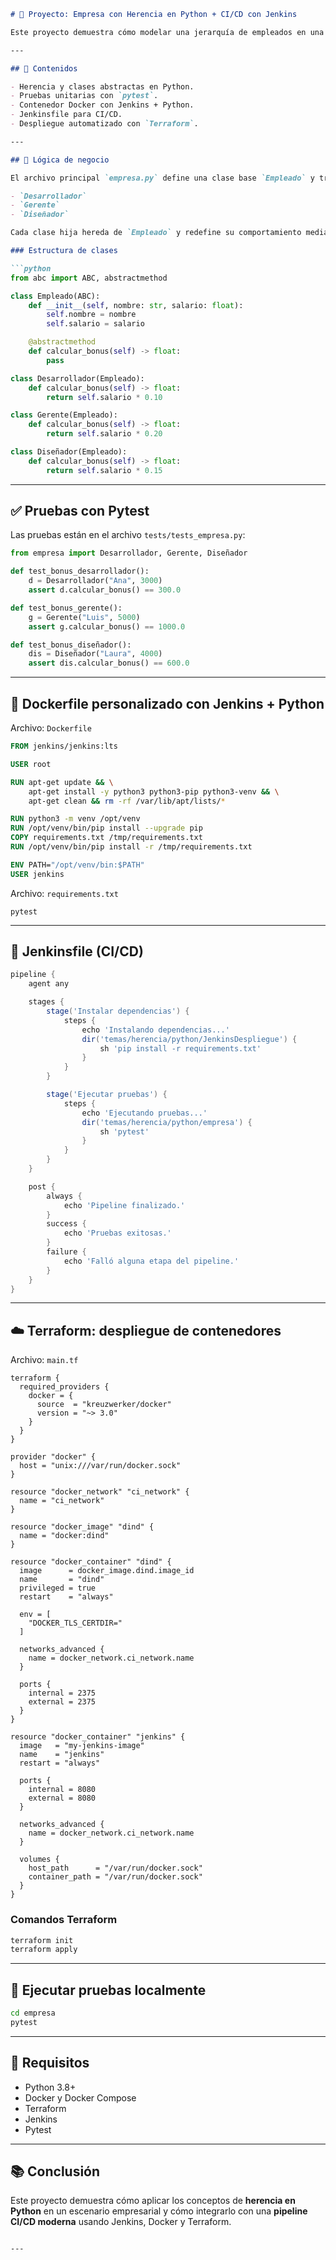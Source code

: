 
````markdown
# 🏢 Proyecto: Empresa con Herencia en Python + CI/CD con Jenkins

Este proyecto demuestra cómo modelar una jerarquía de empleados en una empresa usando **herencia en Python**, pruebas automatizadas con **pytest**, e integración continua con **Jenkins**, todo gestionado mediante **Docker** y **Terraform**.

---

## 📌 Contenidos

- Herencia y clases abstractas en Python.
- Pruebas unitarias con `pytest`.
- Contenedor Docker con Jenkins + Python.
- Jenkinsfile para CI/CD.
- Despliegue automatizado con `Terraform`.

---

## 🧠 Lógica de negocio

El archivo principal `empresa.py` define una clase base `Empleado` y tres clases hijas:

- `Desarrollador`
- `Gerente`
- `Diseñador`

Cada clase hija hereda de `Empleado` y redefine su comportamiento mediante **métodos polimórficos**.

### Estructura de clases

```python
from abc import ABC, abstractmethod

class Empleado(ABC):
    def __init__(self, nombre: str, salario: float):
        self.nombre = nombre
        self.salario = salario

    @abstractmethod
    def calcular_bonus(self) -> float:
        pass

class Desarrollador(Empleado):
    def calcular_bonus(self) -> float:
        return self.salario * 0.10

class Gerente(Empleado):
    def calcular_bonus(self) -> float:
        return self.salario * 0.20

class Diseñador(Empleado):
    def calcular_bonus(self) -> float:
        return self.salario * 0.15
````

---

## ✅ Pruebas con Pytest

Las pruebas están en el archivo `tests/tests_empresa.py`:

```python
from empresa import Desarrollador, Gerente, Diseñador

def test_bonus_desarrollador():
    d = Desarrollador("Ana", 3000)
    assert d.calcular_bonus() == 300.0

def test_bonus_gerente():
    g = Gerente("Luis", 5000)
    assert g.calcular_bonus() == 1000.0

def test_bonus_diseñador():
    dis = Diseñador("Laura", 4000)
    assert dis.calcular_bonus() == 600.0
```

---

## 🐳 Dockerfile personalizado con Jenkins + Python

Archivo: `Dockerfile`

```dockerfile
FROM jenkins/jenkins:lts

USER root

RUN apt-get update && \
    apt-get install -y python3 python3-pip python3-venv && \
    apt-get clean && rm -rf /var/lib/apt/lists/*

RUN python3 -m venv /opt/venv
RUN /opt/venv/bin/pip install --upgrade pip
COPY requirements.txt /tmp/requirements.txt
RUN /opt/venv/bin/pip install -r /tmp/requirements.txt

ENV PATH="/opt/venv/bin:$PATH"
USER jenkins
```

Archivo: `requirements.txt`

```
pytest
```

---

## 🔁 Jenkinsfile (CI/CD)

```groovy
pipeline {
    agent any

    stages {
        stage('Instalar dependencias') {
            steps {
                echo 'Instalando dependencias...'
                dir('temas/herencia/python/JenkinsDespliegue') {
                    sh 'pip install -r requirements.txt'
                }
            }
        }

        stage('Ejecutar pruebas') {
            steps {
                echo 'Ejecutando pruebas...'
                dir('temas/herencia/python/empresa') {
                    sh 'pytest'
                }
            }
        }
    }

    post {
        always {
            echo 'Pipeline finalizado.'
        }
        success {
            echo 'Pruebas exitosas.'
        }
        failure {
            echo 'Falló alguna etapa del pipeline.'
        }
    }
}
```

---

## ☁️ Terraform: despliegue de contenedores

Archivo: `main.tf`

```hcl
terraform {
  required_providers {
    docker = {
      source  = "kreuzwerker/docker"
      version = "~> 3.0"
    }
  }
}

provider "docker" {
  host = "unix:///var/run/docker.sock"
}

resource "docker_network" "ci_network" {
  name = "ci_network"
}

resource "docker_image" "dind" {
  name = "docker:dind"
}

resource "docker_container" "dind" {
  image      = docker_image.dind.image_id
  name       = "dind"
  privileged = true
  restart    = "always"

  env = [
    "DOCKER_TLS_CERTDIR="
  ]

  networks_advanced {
    name = docker_network.ci_network.name
  }

  ports {
    internal = 2375
    external = 2375
  }
}

resource "docker_container" "jenkins" {
  image   = "my-jenkins-image"
  name    = "jenkins"
  restart = "always"

  ports {
    internal = 8080
    external = 8080
  }

  networks_advanced {
    name = docker_network.ci_network.name
  }

  volumes {
    host_path      = "/var/run/docker.sock"
    container_path = "/var/run/docker.sock"
  }
}
```

### Comandos Terraform

```bash
terraform init
terraform apply
```

---

## 🧪 Ejecutar pruebas localmente

```bash
cd empresa
pytest
```

---

## 🧰 Requisitos

* Python 3.8+
* Docker y Docker Compose
* Terraform
* Jenkins
* Pytest

---

## 📚 Conclusión

Este proyecto demuestra cómo aplicar los conceptos de **herencia en Python** en un escenario empresarial y cómo integrarlo con una **pipeline CI/CD moderna** usando Jenkins, Docker y Terraform.

```

---
